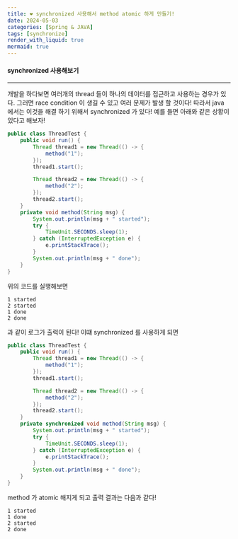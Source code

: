 ```yaml
---
title: ❤️ synchronized 사용해서 method atomic 하게 만들기!
date: 2024-05-03
categories: [Spring & JAVA]
tags: [synchronize]
render_with_liquid: true
mermaid: true
---
```

#### synchronized 사용해보기
---
개발을 하다보면 여러개의 thread 들이 하나의 데이터를 접근하고 사용하는 경우가 있다. 그러면 race condition 이 생길 수 있고 여러 문제가 발생 할 것이다! 따라서 java 에서는 이것을 해결 하기 위해서 synchronized 가 있다!
예를 들면 아래와 같은 상황이 있다고 해보자!

```java
public class ThreadTest {
    public void run() {
        Thread thread1 = new Thread(() -> {
            method("1");
        });
        thread1.start();

        Thread thread2 = new Thread(() -> {
            method("2");
        });
        thread2.start();
    }
    private void method(String msg) {
        System.out.println(msg + " started");
        try {
            TimeUnit.SECONDS.sleep(1);
        } catch (InterruptedException e) {
            e.printStackTrace();
        }
        System.out.println(msg + " done");
    }
}
```

위의 코드를 실행해보면 
```log
1 started
2 started
1 done
2 done
```

과 같이 로그가 출력이 된다! 이떄 synchronized 를 사용하게 되면

```java
public class ThreadTest {
    public void run() {
        Thread thread1 = new Thread(() -> {
            method("1");
        });
        thread1.start();

        Thread thread2 = new Thread(() -> {
            method("2");
        });
        thread2.start();
    }
    private synchronized void method(String msg) {
        System.out.println(msg + " started");
        try {
            TimeUnit.SECONDS.sleep(1);
        } catch (InterruptedException e) {
            e.printStackTrace();
        }
        System.out.println(msg + " done");
    }
}
```

method 가 atomic 해지게 되고 출력 결과는 다음과 같다!

```log
1 started
1 done
2 started
2 done
```

